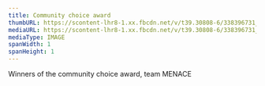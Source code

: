 ```yaml
---
title: Community choice award
thumbURL: https://scontent-lhr8-1.xx.fbcdn.net/v/t39.30808-6/338396731_163552456607017_128492133849684549_n.jpg?stp=cp6_dst-jpg&_nc_cat=107&ccb=1-7&_nc_sid=c42490&_nc_ohc=G8B9XP43qgkAX8KJbZQ&_nc_ht=scontent-lhr8-1.xx&oh=00_AfDIpezM-9Wr1TALKfHASNfI7PQyWPYQRRyH9q6KJ-GItw&oe=65A9A701
mediaURL: https://scontent-lhr8-1.xx.fbcdn.net/v/t39.30808-6/338396731_163552456607017_128492133849684549_n.jpg?stp=cp6_dst-jpg&_nc_cat=107&ccb=1-7&_nc_sid=c42490&_nc_ohc=G8B9XP43qgkAX8KJbZQ&_nc_ht=scontent-lhr8-1.xx&oh=00_AfDIpezM-9Wr1TALKfHASNfI7PQyWPYQRRyH9q6KJ-GItw&oe=65A9A701
mediaType: IMAGE
spanWidth: 1
spanHeight: 1
---
```


Winners of the community choice award, team MENACE